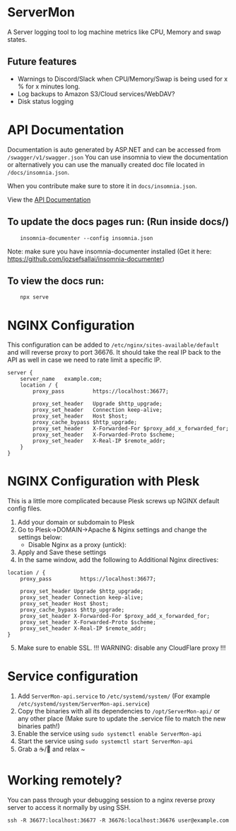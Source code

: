 # ServerMon

A Server logging tool to log machine metrics like CPU, Memory and swap states.

## Future features

 - Warnings to Discord/Slack when CPU/Memory/Swap is being used for x % for x minutes long.
 - Log backups to Amazon S3/Cloud services/WebDAV?
 - Disk status logging

# API Documentation

Documentation is auto generated by ASP.NET and can be accessed from `/swagger/v1/swagger.json`
You can use insomnia to view the documentation or alternatively you can use the manually created doc file located in `/docs/insomnia.json`.

When you contribute make sure to store it in `docs/insomnia.json`.

View the [API Documentation](https://vleeuwenmenno.github.io/ServerMon-api)

## To update the docs pages run: (Run inside docs/)
```
    insomnia-documenter --config insomnia.json
```
Note: make sure you have insomnia-documenter installed (Get it here: https://github.com/jozsefsallai/insomnia-documenter)

## To view the docs run:
```
    npx serve
```

# NGINX Configuration

This configuration can be added to `/etc/nginx/sites-available/default` and will reverse proxy to port 36676.
It should take the real IP back to the API as well in case we need to rate limit a specific IP.

```
server {
    server_name   example.com;
    location / {
        proxy_pass         https://localhost:36677;

        proxy_set_header   Upgrade $http_upgrade;
        proxy_set_header   Connection keep-alive;
        proxy_set_header   Host $host;
        proxy_cache_bypass $http_upgrade;
        proxy_set_header   X-Forwarded-For $proxy_add_x_forwarded_for;
        proxy_set_header   X-Forwarded-Proto $scheme;
        proxy_set_header   X-Real-IP $remote_addr;
    }
}
```

# NGINX Configuration with Plesk

This is a little more complicated because Plesk screws up NGINX default config files.

1. Add your domain or subdomain to Plesk
2. Go to Plesk->DOMAIN->Apache & Nginx settings and change the settings below:
   - Disable Nginx as a proxy (untick):
3. Apply and Save these settings
4. In the same window, add the following to Additional Nginx directives: 
```
location / {
    proxy_pass         https://localhost:36677;

    proxy_set_header Upgrade $http_upgrade;
    proxy_set_header Connection keep-alive;
    proxy_set_header Host $host;
    proxy_cache_bypass $http_upgrade;
    proxy_set_header X-Forwarded-For $proxy_add_x_forwarded_for;
    proxy_set_header X-Forwarded-Proto $scheme;
    proxy_set_header X-Real-IP $remote_addr;
}
```

5. Make sure to enable SSL. !!! WARNING: disable any CloudFlare proxy !!!

# Service configuration

1. Add `ServerMon-api.service` to `/etc/systemd/system/` (For example `/etc/systemd/system/ServerMon-api.service`)
2. Copy the binaries with all its dependencies to `/opt/ServerMon-api/` or any other place (Make sure to update the .service file to match the new binaries path!)
3. Enable the service using `sudo systemctl enable ServerMon-api`
4. Start the service using `sudo systemctl start ServerMon-api`
5. Grab a :coffee:/:tea: and relax ~

# Working remotely?

You can pass through your debugging session to a nginx reverse proxy server to access it normally by using SSH.

```
ssh -R 36677:localhost:36677 -R 36676:localhost:36676 user@example.com

```